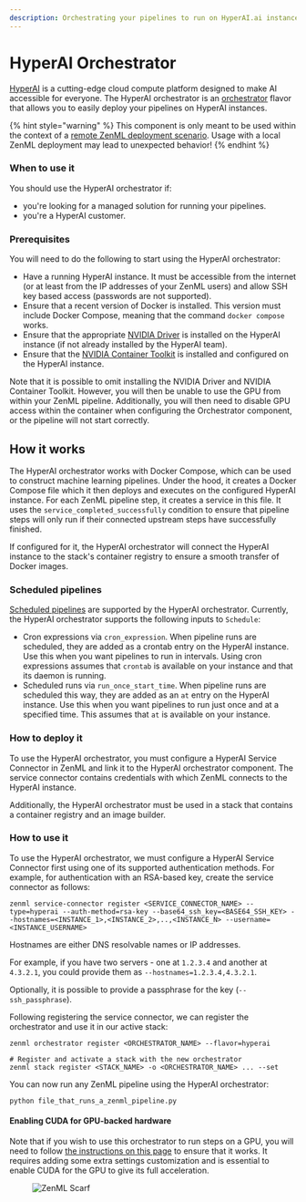 ```yaml
---
description: Orchestrating your pipelines to run on HyperAI.ai instances.
---
```


# HyperAI Orchestrator

[HyperAI](https://www.hyperai.ai) is a cutting-edge cloud compute platform designed to make AI accessible for everyone. The HyperAI orchestrator is an [orchestrator](./orchestrators.md) flavor that allows you to easily deploy your pipelines on HyperAI instances.

{% hint style="warning" %}
This component is only meant to be used within the context of a [remote ZenML deployment scenario](../../getting-started/deploying-zenml/README.md). Usage with a local ZenML deployment may lead to unexpected behavior!
{% endhint %}

### When to use it

You should use the HyperAI orchestrator if:

* you're looking for a managed solution for running your pipelines.
* you're a HyperAI customer.

### Prerequisites

You will need to do the following to start using the HyperAI orchestrator:

* Have a running HyperAI instance. It must be accessible from the internet (or at least from the IP addresses of your ZenML users) and allow SSH key based access (passwords are not supported).
* Ensure that a recent version of Docker is installed. This version must include Docker Compose, meaning that the command `docker compose` works.
* Ensure that the appropriate [NVIDIA Driver](https://www.nvidia.com/en-us/drivers/unix/) is installed on the HyperAI instance (if not already installed by the HyperAI team).
* Ensure that the [NVIDIA Container Toolkit](https://docs.nvidia.com/datacenter/cloud-native/container-toolkit/latest/install-guide.html) is installed and configured on the HyperAI instance.

Note that it is possible to omit installing the NVIDIA Driver and NVIDIA Container Toolkit. However, you will then be unable to use the GPU from within your ZenML pipeline. Additionally, you will then need to disable GPU access within the container when configuring the Orchestrator component, or the pipeline will not start correctly.

## How it works

The HyperAI orchestrator works with Docker Compose, which can be used to construct machine learning pipelines. Under the hood, it creates a Docker Compose file which it then deploys and executes on the configured HyperAI instance. For each ZenML pipeline step, it creates a service in this file. It uses the `service_completed_successfully` condition to ensure that pipeline steps will only run if their connected upstream steps have successfully finished.

If configured for it, the HyperAI orchestrator will connect the HyperAI instance to the stack's container registry to ensure a smooth transfer of Docker images.

### Scheduled pipelines

[Scheduled pipelines](../../how-to/build-pipelines/schedule-a-pipeline.md) are supported by the HyperAI orchestrator. Currently, the HyperAI orchestrator supports the following inputs to `Schedule`:

* Cron expressions via `cron_expression`. When pipeline runs are scheduled, they are added as a crontab entry on the HyperAI instance. Use this when you want pipelines to run in intervals. Using cron expressions assumes that `crontab` is available on your instance and that its daemon is running.
* Scheduled runs via `run_once_start_time`. When pipeline runs are scheduled this way, they are added as an `at` entry on the HyperAI instance. Use this when you want pipelines to run just once and at a specified time. This assumes that `at` is available on your instance.

### How to deploy it

To use the HyperAI orchestrator, you must configure a HyperAI Service Connector in ZenML and link it to the HyperAI orchestrator component. The service connector contains credentials with which ZenML connects to the HyperAI instance.

Additionally, the HyperAI orchestrator must be used in a stack that contains a container registry and an image builder.

### How to use it

To use the HyperAI orchestrator, we must configure a HyperAI Service Connector first using one of its supported authentication methods. For example, for authentication with an RSA-based key, create the service connector as follows:

```shell
zenml service-connector register <SERVICE_CONNECTOR_NAME> --type=hyperai --auth-method=rsa-key --base64_ssh_key=<BASE64_SSH_KEY> --hostnames=<INSTANCE_1>,<INSTANCE_2>,..,<INSTANCE_N> --username=<INSTANCE_USERNAME>
```

Hostnames are either DNS resolvable names or IP addresses.

For example, if you have two servers - one at `1.2.3.4` and another at `4.3.2.1`, you could provide them as `--hostnames=1.2.3.4,4.3.2.1`.

Optionally, it is possible to provide a passphrase for the key (`--ssh_passphrase`).

Following registering the service connector, we can register the orchestrator and use it in our active stack:

```shell
zenml orchestrator register <ORCHESTRATOR_NAME> --flavor=hyperai

# Register and activate a stack with the new orchestrator
zenml stack register <STACK_NAME> -o <ORCHESTRATOR_NAME> ... --set
```

You can now run any ZenML pipeline using the HyperAI orchestrator:

```shell
python file_that_runs_a_zenml_pipeline.py
```

#### Enabling CUDA for GPU-backed hardware

Note that if you wish to use this orchestrator to run steps on a GPU, you will need to follow [the instructions on this page](../../how-to/training-with-gpus/training-with-gpus.md) to ensure that it works. It requires adding some extra settings customization and is essential to enable CUDA for the GPU to give its full acceleration.

<figure><img src="https://static.scarf.sh/a.png?x-pxid=f0b4f458-0a54-4fcd-aa95-d5ee424815bc" alt="ZenML Scarf"><figcaption></figcaption></figure>
